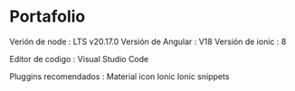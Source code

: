 # Portafolio
Verión de node : LTS  v20.17.0
Versión de Angular : V18
Versión de ionic : 8

Editor de codigo : Visual Studio Code

Pluggins recomendados :
Material icon 
Ionic
Ionic snippets 
